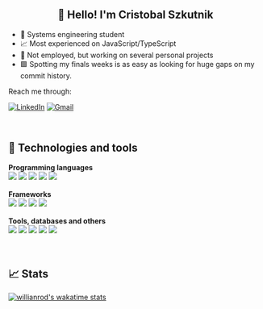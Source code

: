 <h2 align="center">👋 Hello! I'm Cristobal Szkutnik</h2>

- 📖  Systems engineering student
- 📈  Most experienced on JavaScript/TypeScript
- 🏢  Not employed, but working on several personal projects
- 🟩  Spotting my finals weeks is as easy as looking for huge gaps on my commit history.

Reach me through: 

[![LinkedIn](https://img.shields.io/badge/linkedin-%230077B5.svg?style=for-the-badge&logo=linkedin&logoColor=white)](https://www.linkedin.com/in/crisszkutnik/)
[![Gmail](https://img.shields.io/badge/Gmail-D14836?style=for-the-badge&logo=gmail&logoColor=white)](mailto:crisszkutnik@gmail.com)

<br />

## 🔧 Technologies and tools

<div>
 <b>Programming languages</b> 
 <br />
 <img src="https://img.shields.io/badge/javascript%20-%23323330.svg?&style=for-the-badge&logo=javascript&logoColor=%23F7DF1E" />
 <img src="https://img.shields.io/badge/typescript%20-%23007ACC.svg?&style=for-the-badge&logo=typescript&logoColor=white" />
 <img src="https://img.shields.io/badge/css3%20-%231572B6.svg?&style=for-the-badge&logo=css3&logoColor=white" />
 <img src="https://img.shields.io/badge/c%20-%2300599C.svg?&style=for-the-badge&logo=c&logoColor=white" />
 <img src="https://img.shields.io/badge/python-3670A0?style=for-the-badge&logo=python&logoColor=ffdd54" />
 <br /><br />
 <b>Frameworks</b> 
 <br />
 <img src="https://img.shields.io/badge/node.js%20-%2343853D.svg?&style=for-the-badge&logo=node.js&logoColor=white" />
 <img src="https://img.shields.io/badge/react%20-%2320232a.svg?&style=for-the-badge&logo=react&logoColor=%2361DAFB" />
 <img src="https://img.shields.io/badge/express.js%20-%23404d59.svg?&style=for-the-badge" />
 <img src="https://img.shields.io/badge/bootstrap%20-%23563D7C.svg?&style=for-the-badge&logo=bootstrap&logoColor=white" />
 <br /><br />
 <b>Tools, databases and others</b> 
 <br />
 <img src="https://img.shields.io/badge/git%20-%23F05033.svg?&style=for-the-badge&logo=git&logoColor=white" />
 <img src="https://img.shields.io/badge/heroku%20-%23430098.svg?&style=for-the-badge&logo=heroku&logoColor=white" />
 <img src="https://img.shields.io/badge/MongoDB-%234ea94b.svg?&style=for-the-badge&logo=mongodb&logoColor=white" />
 <img src="https://img.shields.io/badge/Linux-FCC624?style=for-the-badge&logo=linux&logoColor=black" />
 <img src="https://img.shields.io/badge/shell_script-%23121011.svg?style=for-the-badge&logo=gnu-bash&logoColor=white" />
</div>
<br />
<br />

## 📈 Stats

[![willianrod's wakatime stats](https://github-readme-stats.vercel.app/api/wakatime?username=@crisszkutnik&layout=compact&theme=dracula)](https://github.com/anuraghazra/github-readme-stats)

